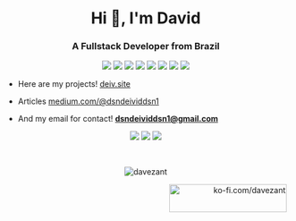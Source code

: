 <h1 align="center">Hi 👋, I'm David</h1>
<h3 align="center">A Fullstack Developer from Brazil</h3>
<p align="center">
</div>
<img src="https://img.shields.io/badge/npm-CB3837?style=for-the-badge&logo=npm&logoColor=white"/> <img src="https://img.shields.io/badge/pypi-3775A9?style=for-the-badge&logo=pypi&logoColor=white"/>
<img src="https://img.shields.io/badge/Dart-0175C2?style=for-the-badge&logo=dart&logoColor=white"/> <img src="https://img.shields.io/badge/Go-00ADD8?style=for-the-badge&logo=go&logoColor=white"/>
<img src="https://img.shields.io/badge/HTML5-E34F26?style=for-the-badge&logo=html5&logoColor=white"/> <img src="https://img.shields.io/badge/Lua-2C2D72?style=for-the-badge&logo=lua&logoColor=white"/>
<img src="https://img.shields.io/badge/Python-FFD43B?style=for-the-badge&logo=python&logoColor=blue"/> <img src="https://img.shields.io/badge/TypeScript-007ACC?style=for-the-badge&logo=typescript&logoColor=white"/>
</p>

- Here are my projects! [deiv.site](https://deiv.site)

- Articles [medium.com/@dsndeividdsn1](https://medium.com/@dsndeividdsn1)

- And my email for contact! **dsndeividdsn1@gmail.com**

<p align="center">
<img src="https://img.shields.io/badge/VIM-%2311AB00.svg?&style=for-the-badge&logo=vim&logoColor=white"/> <img src="https://img.shields.io/badge/Flutter-02569B?style=for-the-badge&logo=flutter&logoColor=white"/>
<img src="https://img.shields.io/badge/Alpine_Linux-0D597F?style=for-the-badge&logo=alpine-linux&logoColor=white"/>
</p>
<br>
<p align="center"><img  src="https://github-readme-stats.vercel.app/api/top-langs?username=davezant&show_icons=true&locale=en&layout=compact" alt="davezant" /></p>

<p align="right"><a href="https://ko-fi.com/davezant"> <img src="https://cdn.ko-fi.com/cdn/kofi3.png?v=3" height="50" width="210" alt=" ko-fi.com/davezant" /></a></p><br><br>
